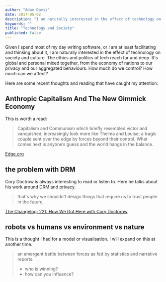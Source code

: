 ```yaml
---
author: "Adam Davis"
date: 2017-05-02
description: "I am naturally interested in the effect of technology on society and culture. "
keywords: ""
title: "Technology and Society"
published: false
---
```


Given I spend most of my day writing software, or I am at least facilitating and thinking about it, I am naturally interested in the effect of technology on society and culture. The ethics and politics of tech reach far and deep. It's global and personal mixed together, from the economy of nations to our privacy and our aggregated behaviours. How much do we control? How much can we affect?

Here are some recent thoughts and reading that have caught my attention: 

## Anthropic Capitalism And The New Gimmick Economy

This is worth a read:
> Capitalism and Communism which briefly resembled victor and vanquished, increasingly look more like Thelma and Louise; a tragic couple sent over the edge by forces beyond their control. What comes next is anyone’s guess and the world hangs in the balance.

[Edge.org](https://www.edge.org/response-detail/26756)



## the problem with DRM 

Cory Doctrow is always interesting to read or listen to. Here he talks about his work around DRM and privacy. 

> that's why we shouldn't design things that require us to trust people in the future.

[The Changelog: 221: How We Got Here with Cory Doctorow](https://overcast.fm/+I_rxIySI/35:41)



## robots vs humans vs environment vs nature
This is a thought I had for a model or visualisation. I will expand on this at another time.


> an emergent battle between forces as fed by statistics and narrative reports. 
>
> - who is winning?
> - how can you influence?